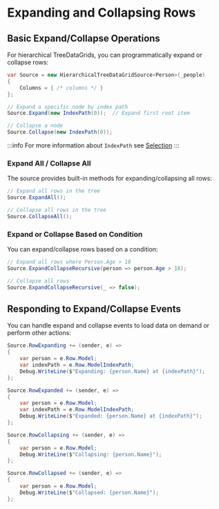 # Expanding and Collapsing Rows

## Basic Expand/Collapse Operations

For hierarchical TreeDataGrids, you can programmatically expand or collapse rows:

```csharp
var Source = new HierarchicalTreeDataGridSource<Person>(_people)
{
    Columns = { /* columns */ }
};

// Expand a specific node by index path
Source.Expand(new IndexPath(0));  // Expand first root item

// Collapse a node
Source.Collapse(new IndexPath(0));
```

:::info
For more information about `IndexPath` see [Selection](./selection.md#index-paths)
:::

### Expand All / Collapse All

The source provides built-in methods for expanding/collapsing all rows:

```csharp
// Expand all rows in the tree
Source.ExpandAll();

// Collapse all rows in the tree
Source.CollapseAll();
```

### Expand or Collapse Based on Condition

You can expand/collapse rows based on a condition:

```csharp
// Expand all rows where Person.Age > 18
Source.ExpandCollapseRecursive(person => person.Age > 18);

// Collapse all rows
Source.ExpandCollapseRecursive(_ => false);
```

## Responding to Expand/Collapse Events

You can handle expand and collapse events to load data on demand or perform other actions:

```csharp
Source.RowExpanding += (sender, e) =>
{
    var person = e.Row.Model;
    var indexPath = e.Row.ModelIndexPath;
    Debug.WriteLine($"Expanding: {person.Name} at {indexPath}");
};

Source.RowExpanded += (sender, e) =>
{
    var person = e.Row.Model;
    var indexPath = e.Row.ModelIndexPath;
    Debug.WriteLine($"Expanded: {person.Name} at {indexPath}");
};

Source.RowCollapsing += (sender, e) =>
{
    var person = e.Row.Model;
    Debug.WriteLine($"Collapsing: {person.Name}");
};

Source.RowCollapsed += (sender, e) =>
{
    var person = e.Row.Model;
    Debug.WriteLine($"Collapsed: {person.Name}");
};
```
